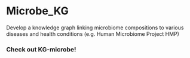 # Microbe_KG
Develop a knowledge graph linking microbiome compositions to various diseases and health conditions (e.g. Human Microbiome Project HMP)

### Check out KG-microbe!
